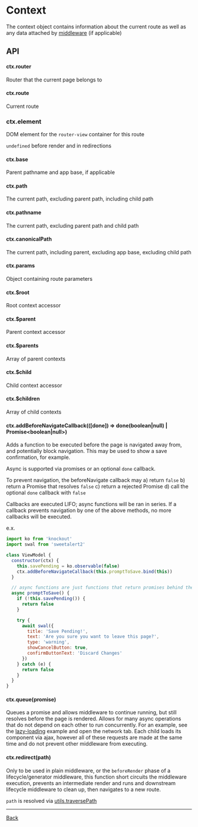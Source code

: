 # Context

The context object contains information about the current route as well as any
data attached by [middleware](./middleware.md) (if applicable)

## API

#### ctx.router

Router that the current page belongs to

#### ctx.route

Current route

### ctx.element

DOM element for the `router-view` container for this route

`undefined` before render and in redirections

#### ctx.base

Parent pathname and app base, if applicable

#### ctx.path

The current path, excluding parent path, including child path

#### ctx.pathname

The current path, excluding parent path and child path

#### ctx.canonicalPath

The current path, including parent, excluding app base, excluding child path

#### ctx.params

Object containing route parameters

#### ctx.$root

Root context accessor

#### ctx.$parent

Parent context accessor

#### ctx.$parents

Array of parent contexts

#### ctx.$child

Child context accessor

#### ctx.$children

Array of child contexts

#### ctx.addBeforeNavigateCallback(([done]) => done(boolean|null) | Promise<boolean|null>)

Adds a function to be executed before the page is navigated away from, and potentially
block navigation. This may be used to show a save confirmation, for example.

Async is supported via promises or an optional `done` callback.

To prevent navigation, the beforeNavigate callback may
a) return `false`
b) return a Promise that resolves `false`
c) return a rejected Promise
d) call the optional `done` callback with `false`

Callbacks are executed LIFO; async functions will be ran in series. If a callback
prevents navigation by one of the above methods, no more callbacks will be executed.

e.x.

```javascript
import ko from 'knockout'
import swal from 'sweetalert2'

class ViewModel {
  constructor(ctx) {
    this.savePending = ko.observable(false)
    ctx.addBeforeNavigateCallback(this.promptToSave.bind(this))
  }

  // async functions are just functions that return promises behind the scenes
  async promptToSave() {
    if (!this.savePending()) {
      return false
    }

    try {
      await swal({
        title: 'Save Pending!',
        text: 'Are you sure you want to leave this page?',
        type: 'warning',
        showCancelButton: true,
        confirmButtonText: 'Discard Changes'
      })
    } catch (e) {
      return false
    }
  }
}
```

#### ctx.queue(promise)

Queues a promise and allows middleware to continue running, but still resolves
before the page is rendered. Allows for many async operations that do not depend
on each other to run concurrently. For an example, see the [lazy-loading](../examples/lazy-loading)
example and open the network tab. Each child loads its component via ajax, however
all of these requests are made at the same time and do not prevent other middleware
from executing.

#### ctx.redirect(path)

Only to be used in plain middleware, or the `beforeRender` phase of a lifecycle/generator middleware,
this function short circuits the middleware execution, prevents an intermediate render
and runs and downstream lifecycle middleware to clean up, then navigates to a new route.

`path` is resolved via [utils.traversePath](./utils.md#traversePath)

---

[Back](./README.md)
